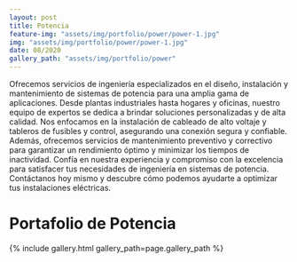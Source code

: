 ```yaml
---
layout: post
title: Potencia
feature-img: "assets/img/portfolio/power/power-1.jpg"
img: "assets/img/portfolio/power/power-1.jpg"
date: 08/2020
gallery_path: "assets/img/portfolio/power"
---
```


Ofrecemos servicios de ingeniería especializados en el diseño, instalación y mantenimiento de sistemas de potencia para una amplia gama de aplicaciones. Desde plantas industriales hasta hogares y oficinas, nuestro equipo de expertos se dedica a brindar soluciones personalizadas y de alta calidad. Nos enfocamos en la instalación de cableado de alto voltaje y tableros de fusibles y control, asegurando una conexión segura y confiable. Además, ofrecemos servicios de mantenimiento preventivo y correctivo para garantizar un rendimiento óptimo y minimizar los tiempos de inactividad. Confía en nuestra experiencia y compromiso con la excelencia para satisfacer tus necesidades de ingeniería en sistemas de potencia. Contáctanos hoy mismo y descubre cómo podemos ayudarte a optimizar tus instalaciones eléctricas.

# Portafolio de Potencia

{% include gallery.html gallery_path=page.gallery_path %}
